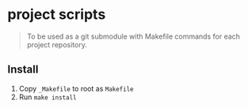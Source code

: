 # project scripts

> To be used as a git submodule with Makefile commands for each project repository.

## Install

1. Copy `_Makefile` to root as `Makefile`
1. Run `make install`
